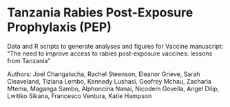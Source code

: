 # Tanzania Rabies Post-Exposure Prophylaxis (PEP)

Data and R scripts to generate analyses and figures for Vaccine manuscript:
“The need to improve access to rabies post-exposure vaccines: lessons from Tanzania”

Authors: Joel Changalucha, Rachel Steenson, Eleanor Grieve, Sarah Cleaveland, Tiziana Lembo, Kennedy Lushasi, Geofrey Mchau, Zacharia Mtema, Maganga Sambo, Alphoncina Nanai, Nicodem Govella, Angel Dilip, Lwitiko Sikana, Francesco Ventura, Katie Hampson

